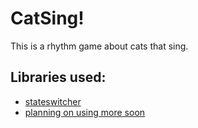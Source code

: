 # CatSing!
This is a rhythm game about cats that sing.
## Libraries used:
* [stateswitcher](https://github.com/nekromoff/love-state-switcher)
* [planning on using more soon](#catsing)